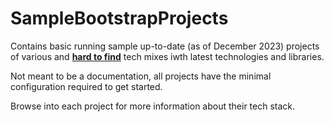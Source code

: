 # SampleBootstrapProjects

Contains basic running sample up-to-date (as of December 2023) projects of various and <ins>**hard to find**</ins> tech mixes iwth latest technologies and libraries.

Not meant to be a documentation, all projects have the minimal configuration required to get started.

Browse into each project for more information about their tech stack.
